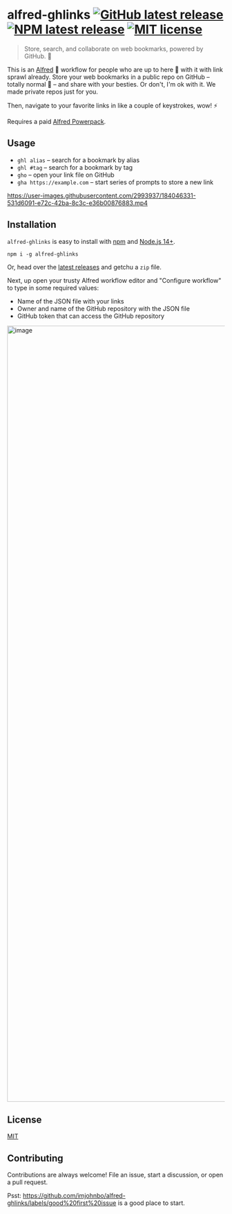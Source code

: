 # alfred-ghlinks [![GitHub latest release](https://img.shields.io/github/v/release/imjohnbo/alfred-ghlinks)](https://github.com/imjohnbo/alfred-ghlinks/releases) [![NPM latest release](https://img.shields.io/npm/v/alfred-ghlinks)](https://www.npmjs.com/package/alfred-ghlinks) [![MIT license](https://img.shields.io/github/license/imjohnbo/alfred-ghlinks)](https://github.com/imjohnbo/alfred-ghlinks/blob/main/LICENSE)

> Store, search, and collaborate on web bookmarks, powered by GitHub. 🎩

This is an [Alfred](https://www.alfredapp.com/) 🎩 workflow for people who are up to here 🫳 with it with link sprawl already. Store your web bookmarks in a public repo on GitHub – totally normal 🤭 – and share with your besties. Or don't, I'm ok with it. We made private repos just for you.

Then, navigate to your favorite links in like a couple of keystrokes, wow! ⚡️

Requires a paid [Alfred Powerpack](https://www.alfredapp.com/powerpack/).

## Usage
- `ghl alias` – search for a bookmark by alias
- `ghl #tag` – search for a bookmark by tag
- `gho` – open your link file on GitHub
- `gha https://example.com` – start series of prompts to store a new link

https://user-images.githubusercontent.com/2993937/184046331-531d6091-e72c-42ba-8c3c-e36b00876883.mp4

## Installation

`alfred-ghlinks` is easy to install with [npm](https://www.npmjs.com/) and [Node.js 14+](https://nodejs.org/en/).
    
```
npm i -g alfred-ghlinks
```

Or, head over the [latest releases](https://github.com/imjohnbo/alfred-ghlinks/releases) and getchu a `zip` file.

Next, up open your trusty Alfred workflow editor and "Configure workflow" to type in some required values:
- Name of the JSON file with your links
- Owner and name of the GitHub repository with the JSON file
- GitHub token that can access the GitHub repository

<img width="1792" alt="image" src="https://user-images.githubusercontent.com/2993937/184047912-3e16060b-a1d5-43d9-bedf-5866a772edce.png">

## License

[MIT](LICENSE)

## Contributing

Contributions are always welcome! File an issue, start a discussion, or open a pull request. 

Psst: https://github.com/imjohnbo/alfred-ghlinks/labels/good%20first%20issue is a good place to start.
